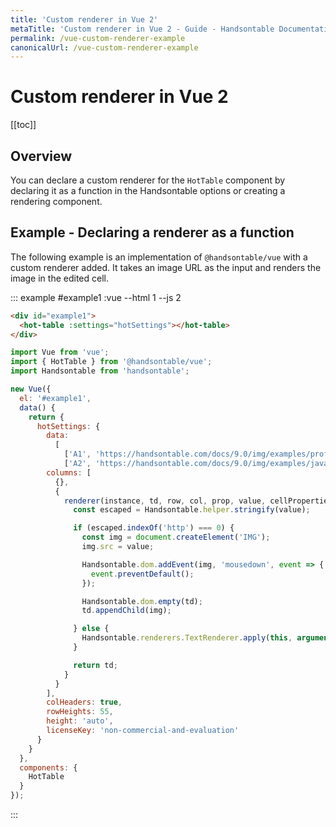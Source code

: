 ```yaml
---
title: 'Custom renderer in Vue 2'
metaTitle: 'Custom renderer in Vue 2 - Guide - Handsontable Documentation'
permalink: /vue-custom-renderer-example
canonicalUrl: /vue-custom-renderer-example
---
```


# Custom renderer in Vue 2

[[toc]]

## Overview

You can declare a custom renderer for the `HotTable` component by declaring it as a function in the Handsontable options or creating a rendering component.

## Example - Declaring a renderer as a function

The following example is an implementation of `@handsontable/vue` with a custom renderer added. It takes an image URL as the input and renders the image in the edited cell.

::: example #example1 :vue --html 1 --js 2
```html
<div id="example1">
  <hot-table :settings="hotSettings"></hot-table>
</div>
```
```js
import Vue from 'vue';
import { HotTable } from '@handsontable/vue';
import Handsontable from 'handsontable';

new Vue({
  el: '#example1',
  data() {
    return {
      hotSettings: {
        data:
          [
            ['A1', 'https://handsontable.com/docs/9.0/img/examples/professional-javascript-developers-nicholas-zakas.jpg'],
            ['A2', 'https://handsontable.com/docs/9.0/img/examples/javascript-the-good-parts.jpg']],
        columns: [
          {},
          {
            renderer(instance, td, row, col, prop, value, cellProperties) {
              const escaped = Handsontable.helper.stringify(value);

              if (escaped.indexOf('http') === 0) {
                const img = document.createElement('IMG');
                img.src = value;

                Handsontable.dom.addEvent(img, 'mousedown', event => {
                  event.preventDefault();
                });

                Handsontable.dom.empty(td);
                td.appendChild(img);

              } else {
                Handsontable.renderers.TextRenderer.apply(this, arguments);
              }

              return td;
            }
          }
        ],
        colHeaders: true,
        rowHeights: 55,
        height: 'auto',
        licenseKey: 'non-commercial-and-evaluation'
      }
    }
  },
  components: {
    HotTable
  }
});
```
:::
